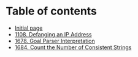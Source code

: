 # Table of contents

* [Initial page](README.md)
* [1108. Defanging an IP Address](1108.-defanging-an-ip-address.md)
* [1678. Goal Parser Interpretation](1678.-goal-parser-interpretation.md)
* [1684. Count the Number of Consistent Strings](1684.-count-the-number-of-consistent-strings.md)

